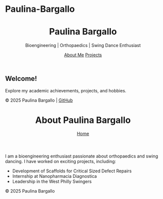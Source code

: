 # Paulina-Bargallo

<!DOCTYPE html>
<html lang="en">
<head>
    <meta charset="UTF-8">
    <meta name="viewport" content="width=device-width, initial-scale=1.0">
    <title>Paulina Bargallo - Academic Profile</title>
    <link rel="stylesheet" href="style.css">
</head>
<body>
    <header>
        <h1>Paulina Bargallo</h1>
        <p>Bioengineering | Orthopaedics | Swing Dance Enthusiast</p>
        <nav>
            <a href="about.html">About Me</a>
            <a href="projects.html">Projects</a>
        </nav>
    </header>
    <main>
        <section>
            <h2>Welcome!</h2>
            <p>Explore my academic achievements, projects, and hobbies.</p>
        </section>
    </main>
    <footer>
        <p>&copy; 2025 Paulina Bargallo | <a href="https://github.com/bpaulina25/Paulina-Bargallo">GitHub</a></p>
    </footer>
</body>
</html>

<!DOCTYPE html>
<html lang="en">
<head>
    <meta charset="UTF-8">
    <meta name="viewport" content="width=device-width, initial-scale=1.0">
    <title>About Me</title>
    <link rel="stylesheet" href="style.css">
</head>
<body>
    <header>
        <h1>About Paulina Bargallo</h1>
        <a href="index.html">Home</a>
    </header>
    <main>
        <p>I am a bioengineering enthusiast passionate about orthopaedics and swing dancing. I have worked on exciting projects, including:</p>
        <ul>
            <li>Development of Scaffolds for Critical Sized Defect Repairs</li>
            <li>Internship at Nanopharmacia Diagnostica</li>
            <li>Leadership in the West Philly Swingers</li>
        </ul>
    </main>
    <footer>
        <p>&copy; 2025 Paulina Bargallo</p>
    </footer>
</body>
</html>
